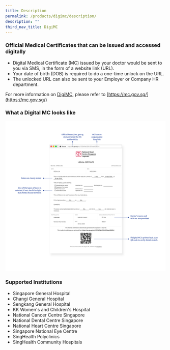 ```yaml
---
title: Description
permalink: /products/digimc/description/
description: ""
third_nav_title: DigiMC
---
```

### **Official Medical Certificates that can be issued and accessed digitally**

*   Digital Medical Certificate (MC) issued by your doctor would be sent to you via SMS, in the form of a website link (URL).
*   Your date of birth (DOB) is required to do a one-time unlock on the URL.
*   The unlocked URL can also be sent to your Employer or Company HR department. 

For more information on [DigiMC](https://mc.gov.sg/), please refer to [https://mc.gov.sg/](https://mc.gov.sg/)

### **What a Digital MC looks like**
![](/images/digimc-screenshot.png)

### **Supported Institutions**

*   Singapore General Hospital
*   Changi General Hospital
*   Sengkang General Hospital
*   KK Women's and Children's Hospital
*   National Cancer Centre Singapore
*   National Dental Centre Singapore
*   National Heart Centre Singapore
*   Singapore National Eye Centre
*   SingHealth Polyclinics
*   SingHealth Community Hospitals